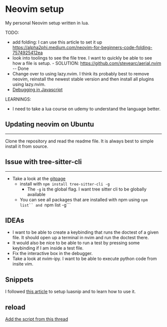 # Neovim setup

My personal Neovim setup written in lua.


TODO:
- add folding: I can use this article to set it up https://alpha2phi.medium.com/neovim-for-beginners-code-folding-7574925412ea
- look into toolings to see the file tree.
  I want to quickly be able to see how a file is setup.
      - SOLUTION: https://github.com/stevearc/aerial.nvim -- Done
- Change over to using lazy.nvim. I think its probably best to remove neovim, reinstall the newest stable version and then install all plugins using lazy.nvim.
- [Debugging in Javascript](https://miguelcrespo.co/posts/debugging-javascript-applications-with-neovim/)

LEARNINGS:
- I need to take a lua course on udemy to understand the language better.




## Updating neovim on Ubuntu
----------------------

Clone the repository and read the readme file. It is always best to simple install it from source.


## Issue with tree-sitter-cli
---------------------------

* Take a look at the [gitpage](https://github.com/tree-sitter/tree-sitter/tree/master/cli)
    * install with ```npm install tree-sitter-cli -g```
        * The ```-g``` is the global flag. I want tree sitter cli to be globally 
          available
    * You can see all packages that are installed with npm using ```npm list`` and ```npm list -g```

    

## IDEAs

* I want to be able to create a keybinding that runs the doctest of a given file.
It should open up a terminal in nvim and run the doctest there.
* It would also be nice to be able to run a test by pressing some keybinding if I am 
inside a test file.
* Fix the interactive box in the debugger.
* Take a look at nvim-ipy. I want to be able to execute python code from insite vim.


## Snippets

I followed [this article]() to setup luasnip and to learn how to use it.


## reload
[Add the script from this thread](https://stackoverflow.com/questions/72412720/how-to-source-init-lua-without-restarting-neovim)
